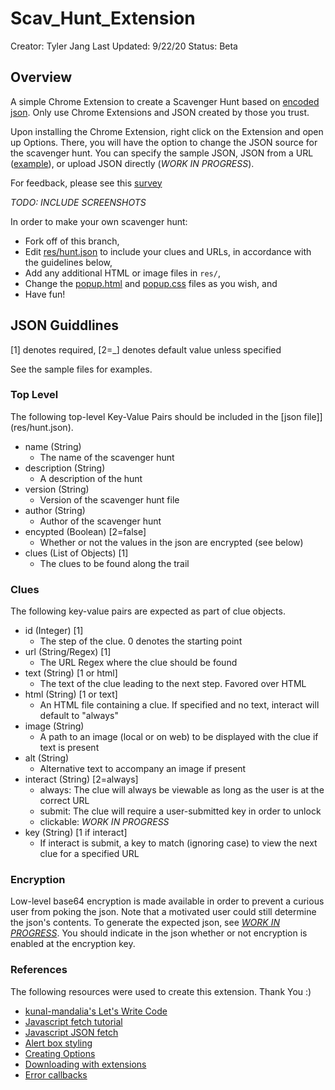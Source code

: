 # Scav_Hunt_Extension

Creator: Tyler Jang
Last Updated: 9/22/20
Status: Beta

## Overview

A simple Chrome Extension to create a Scavenger Hunt based on [encoded json](res/hunt.json). Only use Chrome Extensions and JSON created by those you trust.

Upon installing the Chrome Extension, right click on the Extension and open up Options. There, you will have the option to change the JSON source for the scavenger hunt. You can specify the sample JSON, JSON from a URL ([example](https://raw.githubusercontent.com/TylerJang27/Scav_Hunt_Extension/master/res/hunt.json)), or upload JSON directly (*WORK IN PROGRESS*).

For feedback, please see this [survey](https://duke.qualtrics.com/jfe/form/SV_3RgYWhVtf0fHZpr)

*TODO: INCLUDE SCREENSHOTS*

In order to make your own scavenger hunt:
 - Fork off of this branch,
 - Edit [res/hunt.json](res/hunt.json) to include your clues and URLs, in accordance with the guidelines below,
 - Add any additional HTML or image files in `res/`,
 - Change the [popup.html](popup.html) and [popup.css](popup.css) files as you wish, and
 - Have fun!

## JSON Guiddlines
[1] denotes required, [2=_] denotes default value unless specified

See the sample files for examples.

### Top Level

The following top-level Key-Value Pairs should be included in the [json file]](res/hunt.json).
 - name (String)
    - The name of the scavenger hunt
 - description (String)
    - A description of the hunt
 - version (String)
    - Version of the scavenger hunt file
 - author (String)
    - Author of the scavenger hunt
 - encypted (Boolean) [2=false]
    - Whether or not the values in the json are encrypted (see below)
 - clues (List of Objects) [1]
    - The clues to be found along the trail

### Clues

The following key-value pairs are expected as part of clue objects.
 - id (Integer) [1]
    - The step of the clue. 0 denotes the starting point
 - url (String/Regex) [1]
    - The URL Regex where the clue should be found
 - text (String) [1 or html]
    - The text of the clue leading to the next step. Favored over HTML
 - html (String) [1 or text]
    - An HTML file containing a clue. If specified and no text, interact will default to "always"
 - image (String)
    - A path to an image (local or on web) to be displayed with the clue if text is present
 - alt (String)
    - Alternative text to accompany an image if present
 - interact (String) [2=always]
    - always: The clue will always be viewable as long as the user is at the correct URL
    - submit: The clue will require a user-submitted key in order to unlock
    - clickable: *WORK IN PROGRESS*
 - key (String) [1 if interact]
    - If interact is submit, a key to match (ignoring case) to view the next clue for a specified URL

### Encryption

Low-level base64 encryption is made available in order to prevent a curious user from poking the json. Note that a motivated user could still determine the json's contents. To generate the expected json, see *[WORK IN PROGRESS]()*. You should indicate in the json whether or not encryption is enabled at the encryption key.

### References

The following resources were used to create this extension. Thank You :)
 - [kunal-mandalia's Let's Write Code](https://github.com/shama/letswritecode/tree/master/how-to-make-chrome-extensions)
 - [Javascript fetch tutorial](https://www.javascripttutorial.net/javascript-fetch-api/#:~:text=The%20fetch()%20method%20returns,%2F%2F%20handle%20the%20error%20%7D)
 - [Javascript JSON fetch](https://daveceddia.com/unexpected-token-in-json-at-position-0/)
 - [Alert box styling](https://stackoverflow.com/questions/7853130/how-to-change-the-style-of-alert-box)
 - [Creating Options](https://developer.chrome.com/extensions/options)
 - [Downloading with extensions](https://stackoverflow.com/questions/4845215/making-a-chrome-extension-download-a-file/24162238)
 - [Error callbacks](https://stackoverflow.com/questions/51600832/how-to-make-chrome-downloads-api-wait-until-a-download-has-ended)